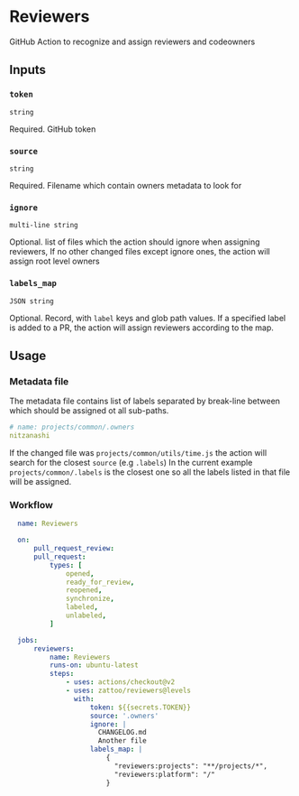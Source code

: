 # Reviewers

GitHub Action to recognize and assign reviewers and codeowners

## Inputs

### `token`

`string`

Required. GitHub token

### `source`

`string`

Required. Filename which contain owners metadata to look for

### `ignore`

`multi-line string`

Optional. list of files which the action should ignore when assigning reviewers, If no other changed files except ignore ones, the action will assign root level owners

### `labels_map`

`JSON string`

Optional. Record, with `label` keys and glob path values. If a specified label is added to a PR, the action will assign reviewers according to the map.

## Usage

### Metadata file
The metadata file contains list of labels separated by break-line between which should be assigned ot all sub-paths.
```yml
# name: projects/common/.owners
nitzanashi
```

If the changed file was `projects/common/utils/time.js` the action will search for the closest `source` (e.g `.labels`)
In the current example `projects/common/.labels` is the closest one so all the labels listed in that file will be assigned.

### Workflow

````yaml
  name: Reviewers

  on:
      pull_request_review:
      pull_request:
          types: [
              opened,
              ready_for_review,
              reopened,
              synchronize,
              labeled,
              unlabeled,
          ]

  jobs:
      reviewers:
          name: Reviewers
          runs-on: ubuntu-latest
          steps:
              - uses: actions/checkout@v2
              - uses: zattoo/reviewers@levels
                with:
                    token: ${{secrets.TOKEN}}
                    source: '.owners'
                    ignore: |
                      CHANGELOG.md
                      Another file
                    labels_map: |
                        {
                          "reviewers:projects": "**/projects/*",
                          "reviewers:platform": "/"
                        }
````
